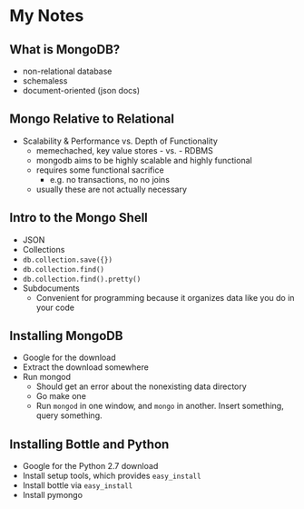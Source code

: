 # My Notes

## What is MongoDB?
- non-relational database
- schemaless
- document-oriented (json docs)

## Mongo Relative to Relational
- Scalability & Performance vs. Depth of Functionality
    - memechached, key value stores - vs. - RDBMS
    - mongodb aims to be highly scalable and highly functional
    - requires some functional sacrifice
        - e.g. no transactions, no no joins
	- usually these are not actually necessary

## Intro to the Mongo Shell
- JSON
- Collections
- `db.collection.save({})`
- `db.collection.find()`
- `db.collection.find().pretty()`
- Subdocuments
    - Convenient for programming because it organizes data like you do in your code

## Installing MongoDB
- Google for the download
- Extract the download somewhere
- Run mongod
    - Should get an error about the nonexisting data directory
    - Go make one
    - Run `mongod` in one window, and `mongo` in another. Insert something, query something.

## Installing Bottle and Python
- Google for the Python 2.7 download
- Install setup tools, which provides `easy_install`
- Install bottle via `easy_install`
- Install pymongo
